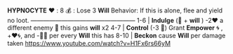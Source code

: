 __**HYPNOCYTE**__
:heart: : 8
:moneybag: : Lose 3 __Will__
Behavior: If this is alone, flee and yield no loot.
—————————————————
1-6   | **Indulge** (:game_die: + __will__ ) -2:heart: a different enemy :twisted_rightwards_arrows: this gains __will__ x2
4-7   | **Control** (-3 :game_die:) Grant __Empower__ :cyclone: , +:heart::cyclone:, and -:game_die::cyclone: per every __Will__ this has
8-10 | **Beckon** cause __Will__ per damage taken
https://www.youtube.com/watch?v=H1Fx6rs66yM
